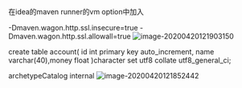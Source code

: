 在idea的maven runner的vm option中加入

-Dmaven.wagon.http.ssl.insecure=true -Dmaven.wagon.http.ssl.allowall=true
![image-20200420121903150](https://gitee.com/zero049/MyNoteImages/raw/master/image-20200420121903150.png)

create table account(
id int primary key auto_increment, name varchar(40),money float
)character set utf8 collate utf8_general_ci;

archetypeCatalog
internal
![image-20200420121852442](https://gitee.com/zero049/MyNoteImages/raw/master/image-20200420121852442.png)


